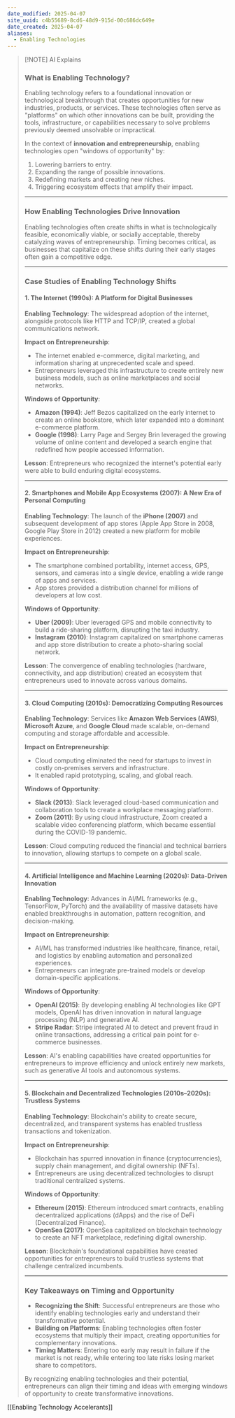```yaml
---
date_modified: 2025-04-07
site_uuid: c4b55689-8cd6-48d9-915d-00c686dc649e
date_created: 2025-04-07
aliases:
  - Enabling Technologies
---
```


> [!NOTE] AI Explains
> ### **What is Enabling Technology?**
> 
> Enabling technology refers to a foundational innovation or technological breakthrough that creates opportunities for new industries, products, or services. These technologies often serve as "platforms" on which other innovations can be built, providing the tools, infrastructure, or capabilities necessary to solve problems previously deemed unsolvable or impractical.
> 
> In the context of **innovation and entrepreneurship**, enabling technologies open "windows of opportunity" by:
> 
> 1. Lowering barriers to entry.
> 2. Expanding the range of possible innovations.
> 3. Redefining markets and creating new niches.
> 4. Triggering ecosystem effects that amplify their impact.
> 
> ---
> 
> ### **How Enabling Technologies Drive Innovation**
> 
> Enabling technologies often create shifts in what is technologically feasible, economically viable, or socially acceptable, thereby catalyzing waves of entrepreneurship. Timing becomes critical, as businesses that capitalize on these shifts during their early stages often gain a competitive edge.
> 
> ---
> 
> ### **Case Studies of Enabling Technology Shifts**
> 
> #### **1. The Internet (1990s): A Platform for Digital Businesses**
> 
> **Enabling Technology**: The widespread adoption of the internet, alongside protocols like HTTP and TCP/IP, created a global communications network.
> 
> **Impact on Entrepreneurship**:
> 
> - The internet enabled e-commerce, digital marketing, and information sharing at unprecedented scale and speed.
> - Entrepreneurs leveraged this infrastructure to create entirely new business models, such as online marketplaces and social networks.
> 
> **Windows of Opportunity**:
> 
> - **Amazon (1994)**: Jeff Bezos capitalized on the early internet to create an online bookstore, which later expanded into a dominant e-commerce platform.
> - **Google (1998)**: Larry Page and Sergey Brin leveraged the growing volume of online content and developed a search engine that redefined how people accessed information.
> 
> **Lesson**: Entrepreneurs who recognized the internet's potential early were able to build enduring digital ecosystems.
> 
> ---
> 
> #### **2. Smartphones and Mobile App Ecosystems (2007): A New Era of Personal Computing**
> 
> **Enabling Technology**: The launch of the **iPhone (2007)** and subsequent development of app stores (Apple App Store in 2008, Google Play Store in 2012) created a new platform for mobile experiences.
> 
> **Impact on Entrepreneurship**:
> 
> - The smartphone combined portability, internet access, GPS, sensors, and cameras into a single device, enabling a wide range of apps and services.
> - App stores provided a distribution channel for millions of developers at low cost.
> 
> **Windows of Opportunity**:
> 
> - **Uber (2009)**: Uber leveraged GPS and mobile connectivity to build a ride-sharing platform, disrupting the taxi industry.
> - **Instagram (2010)**: Instagram capitalized on smartphone cameras and app store distribution to create a photo-sharing social network.
> 
> **Lesson**: The convergence of enabling technologies (hardware, connectivity, and app distribution) created an ecosystem that entrepreneurs used to innovate across various domains.
> 
> ---
> 
> #### **3. Cloud Computing (2010s): Democratizing Computing Resources**
> 
> **Enabling Technology**: Services like **Amazon Web Services (AWS)**, **Microsoft Azure**, and **Google Cloud** made scalable, on-demand computing and storage affordable and accessible.
> 
> **Impact on Entrepreneurship**:
> 
> - Cloud computing eliminated the need for startups to invest in costly on-premises servers and infrastructure.
> - It enabled rapid prototyping, scaling, and global reach.
> 
> **Windows of Opportunity**:
> 
> - **Slack (2013)**: Slack leveraged cloud-based communication and collaboration tools to create a workplace messaging platform.
> - **Zoom (2011)**: By using cloud infrastructure, Zoom created a scalable video conferencing platform, which became essential during the COVID-19 pandemic.
> 
> **Lesson**: Cloud computing reduced the financial and technical barriers to innovation, allowing startups to compete on a global scale.
> 
> ---
> 
> #### **4. Artificial Intelligence and Machine Learning (2020s): Data-Driven Innovation**
> 
> **Enabling Technology**: Advances in AI/ML frameworks (e.g., TensorFlow, PyTorch) and the availability of massive datasets have enabled breakthroughs in automation, pattern recognition, and decision-making.
> 
> **Impact on Entrepreneurship**:
> 
> - AI/ML has transformed industries like healthcare, finance, retail, and logistics by enabling automation and personalized experiences.
> - Entrepreneurs can integrate pre-trained models or develop domain-specific applications.
> 
> **Windows of Opportunity**:
> 
> - **OpenAI (2015)**: By developing enabling AI technologies like GPT models, OpenAI has driven innovation in natural language processing (NLP) and generative AI.
> - **Stripe Radar**: Stripe integrated AI to detect and prevent fraud in online transactions, addressing a critical pain point for e-commerce businesses.
> 
> **Lesson**: AI's enabling capabilities have created opportunities for entrepreneurs to improve efficiency and unlock entirely new markets, such as generative AI tools and autonomous systems.
> 
> ---
> 
> #### **5. Blockchain and Decentralized Technologies (2010s–2020s): Trustless Systems**
> 
> **Enabling Technology**: Blockchain's ability to create secure, decentralized, and transparent systems has enabled trustless transactions and tokenization.
> 
> **Impact on Entrepreneurship**:
> 
> - Blockchain has spurred innovation in finance (cryptocurrencies), supply chain management, and digital ownership (NFTs).
> - Entrepreneurs are using decentralized technologies to disrupt traditional centralized systems.
> 
> **Windows of Opportunity**:
> 
> - **Ethereum (2015)**: Ethereum introduced smart contracts, enabling decentralized applications (dApps) and the rise of DeFi (Decentralized Finance).
> - **OpenSea (2017)**: OpenSea capitalized on blockchain technology to create an NFT marketplace, redefining digital ownership.
> 
> **Lesson**: Blockchain's foundational capabilities have created opportunities for entrepreneurs to build trustless systems that challenge centralized incumbents.
> 
> ---
> 
> ### **Key Takeaways on Timing and Opportunity**
> 
> - **Recognizing the Shift**: Successful entrepreneurs are those who identify enabling technologies early and understand their transformative potential.
> - **Building on Platforms**: Enabling technologies often foster ecosystems that multiply their impact, creating opportunities for complementary innovations.
> - **Timing Matters**: Entering too early may result in failure if the market is not ready, while entering too late risks losing market share to competitors.
> 
> By recognizing enabling technologies and their potential, entrepreneurs can align their timing and ideas with emerging windows of opportunity to create transformative innovations.

[[Enabling Technology Accelerants]]